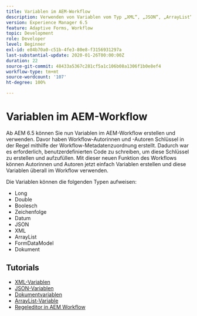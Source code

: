 ```yaml
---
title: Variablen im AEM-Workflow
description: Verwenden von Variablen vom Typ „XML“, „JSON“, „ArrayList“ und „Document“ im AEM-Workflow
version: Experience Manager 6.5
feature: Adaptive Forms, Workflow
topic: Development
role: Developer
level: Beginner
exl-id: e84b70a0-c51b-4fe3-80e8-f3156931297a
last-substantial-update: 2020-01-26T00:00:00Z
duration: 22
source-git-commit: 48433a5367c281cf5a1c106b08a1306f1b0e8ef4
workflow-type: tm+mt
source-wordcount: '107'
ht-degree: 100%

---
```


# Variablen im AEM-Workflow

Ab AEM 6.5 können Sie nun Variablen im AEM-Workflow erstellen und verwenden. Davor haben Workflow-Autorinnen und -Autoren Schlüssel in der Regel mithilfe der Workflow-Metadatenzuordnung erstellt. Dadurch war es erforderlich, benutzerdefinierten Code zu schreiben, um diese Schlüssel zu erstellen und aufzufüllen. Mit dieser neuen Funktion des Workflows können Autorinnen und Autoren jetzt einfach Variablen erstellen und diese Variablen überall im Workflow verwenden.

Die Variablen können die folgenden Typen aufweisen:

* Long
* Double
* Boolesch
* Zeichenfolge
* Datum
* JSON
* XML
* ArrayList
* FormDataModel
* Dokument

## Tutorials

* [XML-Variablen](part1.md)
* [JSON-Variablen](part2.md)
* [Dokumentvariablen](part3.md)
* [ArrayList-Variable](part4.md)
* [Regeleditor in AEM Workflow](part5.md)

